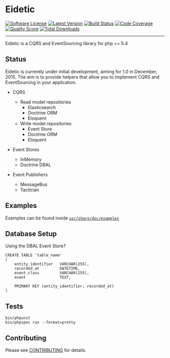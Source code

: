 # Eidetic

[![Software License](https://img.shields.io/github/license/rawkode/eidetic.svg?style=flat-square)](LICENSE)
[![Latest Version](https://img.shields.io/packagist/v/rawkode/eidetic.svg?style=flat-square)](https://packagist.org/packages/rawkode/eidetic)
[![Build Status](https://img.shields.io/travis/rawkode/eidetic/master.svg?style=flat-square)](https://travis-ci.org/rawkode/eidetic)
[![Code Coverage](https://img.shields.io/scrutinizer/coverage/g/rawkode/eidetic.svg?style=flat-square)](https://scrutinizer-ci.com/g/rawkode/eidetic)
[![Quality Score](https://img.shields.io/scrutinizer/g/rawkode/eidetic.svg?style=flat-square)](https://scrutinizer-ci.com/g/rawkode/eidetic)
[![Total Downloads](https://img.shields.io/packagist/dt/rawkode/eidetic.svg?style=flat-square)](https://packagist.org/packages/rawkode/eidetic)

---
Eidetic is a CQRS and EventSourcing library for php >= 5.4

## Status
Eidetic is currently under initial development, aiming for 1.0 in December, 2015. The aim is to provide helpers that allow you to implement CQRS and EventSourcing in your application.

- CQRS
  - Read model repositories
    - Elasticsearch
    - Doctrine ORM
    - Eloquent
  - Write model repositories
    - Event Store
    - Doctrine ORM
    - Eloquent


- Event Stores
  - InMemory
  - Doctrine DBAL


- Event Publishers
  - MessageBus
  - Tactician


## Examples
Examples can be found inside [`usr/share/doc/examples`](usr/share/doc/examples)

## Database Setup
Using the DBAL Event Store?

```
CREATE TABLE 'table_name'
(
    entity_identifier   VARCHAR(255),
    recorded_at         DATETIME,
    event_class         VARCHAR(255),
    event               TEXT,

    PRIMARY KEY (entity_identifier, recorded_at)
)
```

## Tests

~~~
bin/phpunit
bin/phpspec run --format=pretty
~~~

## Contributing

Please see [CONTRIBUTING](CONTRIBUTING.md) for details.
